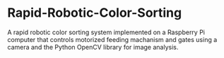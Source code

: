 # Rapid-Robotic-Color-Sorting
A rapid robotic color sorting system implemented on a Raspberry Pi computer that controls motorized feeding machanism and gates using a camera and the Python OpenCV library for image analysis.
